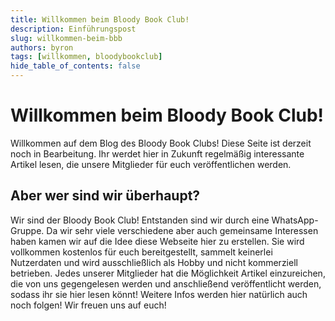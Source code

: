 ```yaml
---
title: Willkommen beim Bloody Book Club!
description: Einführungspost
slug: willkommen-beim-bbb
authors: byron
tags: [willkommen, bloodybookclub]
hide_table_of_contents: false
---
```

# Willkommen beim Bloody Book Club!
Willkommen auf dem Blog des Bloody Book Clubs! Diese Seite ist derzeit noch in Bearbeitung. Ihr werdet hier in Zukunft regelmäßig interessante Artikel lesen, die unsere Mitglieder für euch veröffentlichen werden.
<!-- truncate-->
## Aber wer sind wir überhaupt?
Wir sind der Bloody Book Club! Entstanden sind wir durch eine WhatsApp-Gruppe. Da wir sehr viele verschiedene aber auch gemeinsame Interessen haben kamen wir auf die Idee diese Webseite hier zu erstellen. Sie wird vollkommen kostenlos für euch bereitgestellt, sammelt keinerlei Nutzerdaten und wird ausschließlich als Hobby und nicht kommerziell betrieben. Jedes unserer Mitglieder hat die Möglichkeit Artikel einzureichen, die von uns gegengelesen werden und anschließend veröffentlicht werden, sodass ihr sie hier lesen könnt!
Weitere Infos werden hier natürlich auch noch folgen! Wir freuen uns auf euch!
